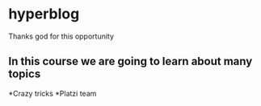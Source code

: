 # hyperblog
Thanks god for this opportunity


## In this course we are going to learn about many topics

*Crazy tricks
*Platzi team